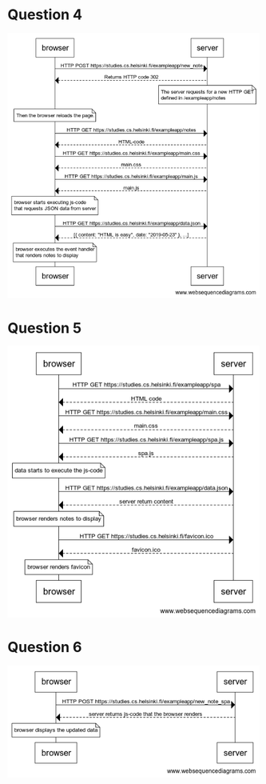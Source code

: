 # Question 4

![The sequence diagram for using the form](./exercise_4.png)


# Question 5
![The sequence diagram for the opening the single page](./exercise_5.png)

# Question 6
![The sequence diagram for sending a note on the single page](./exercise_6.png)
